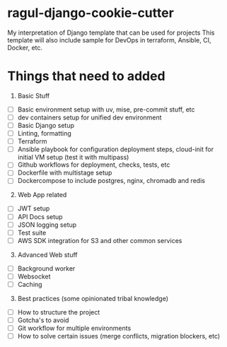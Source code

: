 # ragul-django-cookie-cutter
My interpretation of Django template that can be used for projects
This template will also include sample for DevOps in terraform, Ansible, CI, Docker, etc.

# Things that need to added

1. Basic Stuff
- [ ] Basic environment setup with uv, mise, pre-commit stuff, etc
- [ ] dev containers setup for unified dev environment
- [ ] Basic Django setup
- [ ] Linting, formatting
- [ ] Terraform
- [ ] Ansible playbook for configuration deployment steps, cloud-init for initial VM setup (test it with multipass)
- [ ] Github workflows for deployment, checks, tests, etc
- [ ] Dockerfile with multistage setup
- [ ] Dockercompose to include postgres, nginx, chromadb and redis

2. Web App related
- [ ] JWT setup
- [ ] API Docs setup
- [ ] JSON logging setup
- [ ] Test suite
- [ ] AWS SDK integration for S3 and other common services

3. Advanced Web stuff
- [ ] Background worker
- [ ] Websocket
- [ ] Caching

3. Best practices (some opinionated tribal knowledge)
- [ ] How to structure the project
- [ ] Gotcha's to avoid
- [ ] Git workflow for multiple environments
- [ ] How to solve certain issues (merge conflicts, migration blockers, etc)
